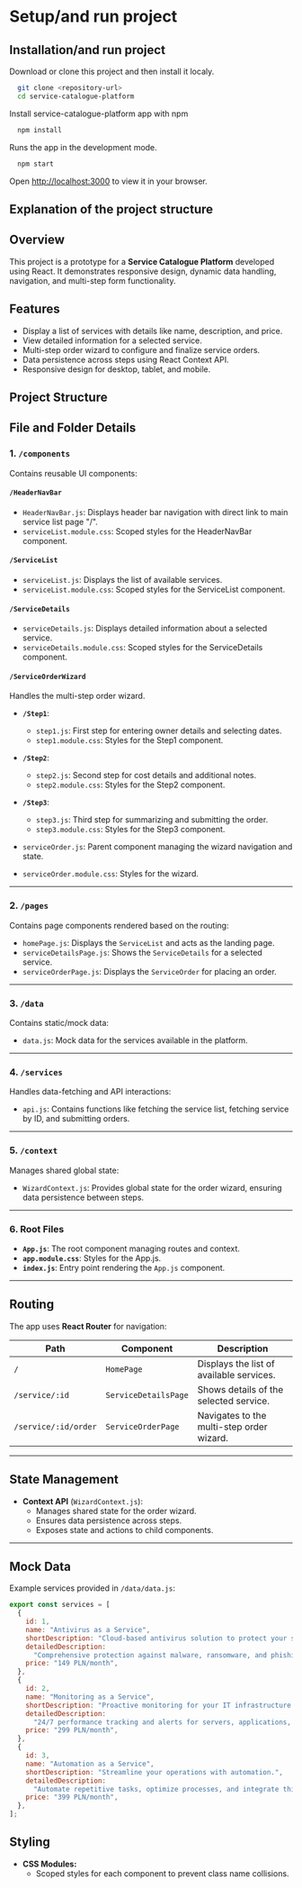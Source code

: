 # Setup/and run project

## Installation/and run project

Download or clone this project and then install it localy.

```bash
  git clone <repository-url>
  cd service-catalogue-platform
```

Install service-catalogue-platform app with npm

```bash
  npm install
```

Runs the app in the development mode.

```bash
  npm start
```

Open [http://localhost:3000](http://localhost:3000) to view it in your browser.

## Explanation of the project structure

## Overview

This project is a prototype for a **Service Catalogue Platform** developed using React. It demonstrates responsive design, dynamic data handling, navigation, and multi-step form functionality.

## Features

- Display a list of services with details like name, description, and price.
- View detailed information for a selected service.
- Multi-step order wizard to configure and finalize service orders.
- Data persistence across steps using React Context API.
- Responsive design for desktop, tablet, and mobile.

## Project Structure

## File and Folder Details

### **1. `/components`**

Contains reusable UI components:

#### **`/HeaderNavBar`**

- `HeaderNavBar.js`: Displays header bar navigation with direct link to main service list page "/".
- `serviceList.module.css`: Scoped styles for the HeaderNavBar component.

#### **`/ServiceList`**

- `serviceList.js`: Displays the list of available services.
- `serviceList.module.css`: Scoped styles for the ServiceList component.

#### **`/ServiceDetails`**

- `serviceDetails.js`: Displays detailed information about a selected service.
- `serviceDetails.module.css`: Scoped styles for the ServiceDetails component.

#### **`/ServiceOrderWizard`**

Handles the multi-step order wizard.

- **`/Step1`**:

  - `step1.js`: First step for entering owner details and selecting dates.
  - `step1.module.css`: Styles for the Step1 component.

- **`/Step2`**:

  - `step2.js`: Second step for cost details and additional notes.
  - `step2.module.css`: Styles for the Step2 component.

- **`/Step3`**:

  - `step3.js`: Third step for summarizing and submitting the order.
  - `step3.module.css`: Styles for the Step3 component.

- `serviceOrder.js`: Parent component managing the wizard navigation and state.
- `serviceOrder.module.css`: Styles for the wizard.

---

### **2. `/pages`**

Contains page components rendered based on the routing:

- `homePage.js`: Displays the `ServiceList` and acts as the landing page.
- `serviceDetailsPage.js`: Shows the `ServiceDetails` for a selected service.
- `serviceOrderPage.js`: Displays the `ServiceOrder` for placing an order.

---

### **3. `/data`**

Contains static/mock data:

- `data.js`: Mock data for the services available in the platform.

---

### **4. `/services`**

Handles data-fetching and API interactions:

- `api.js`: Contains functions like fetching the service list, fetching service by ID, and submitting orders.

---

### **5. `/context`**

Manages shared global state:

- `WizardContext.js`: Provides global state for the order wizard, ensuring data persistence between steps.

---

### **6. Root Files**

- **`App.js`**: The root component managing routes and context.
- **`app.module.css`**: Styles for the App.js.
- **`index.js`**: Entry point rendering the `App.js` component.

---

## Routing

The app uses **React Router** for navigation:

| Path                 | Component            | Description                               |
| -------------------- | -------------------- | ----------------------------------------- |
| `/`                  | `HomePage`           | Displays the list of available services.  |
| `/service/:id`       | `ServiceDetailsPage` | Shows details of the selected service.    |
| `/service/:id/order` | `ServiceOrderPage`   | Navigates to the multi-step order wizard. |

---

## State Management

- **Context API** (`WizardContext.js`):
  - Manages shared state for the order wizard.
  - Ensures data persistence across steps.
  - Exposes state and actions to child components.

---

## Mock Data

Example services provided in `/data/data.js`:

```javascript
export const services = [
  {
    id: 1,
    name: "Antivirus as a Service",
    shortDescription: "Cloud-based antivirus solution to protect your systems.",
    detailedDescription:
      "Comprehensive protection against malware, ransomware, and phishing attacks.",
    price: "149 PLN/month",
  },
  {
    id: 2,
    name: "Monitoring as a Service",
    shortDescription: "Proactive monitoring for your IT infrastructure.",
    detailedDescription:
      "24/7 performance tracking and alerts for servers, applications, and network devices.",
    price: "299 PLN/month",
  },
  {
    id: 3,
    name: "Automation as a Service",
    shortDescription: "Streamline your operations with automation.",
    detailedDescription:
      "Automate repetitive tasks, optimize processes, and integrate third-party tools.",
    price: "399 PLN/month",
  },
];
```

## Styling

- **CSS Modules:**
  - Scoped styles for each component to prevent class name collisions.
